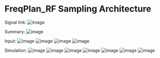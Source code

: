# FreqPlan_RF Sampling Architecture

Signal link:
![image](https://user-images.githubusercontent.com/87049112/135740338-a137757d-4a94-4a5d-82e7-e4a3345200c0.png)

Summary:
![image](https://user-images.githubusercontent.com/87049112/135740290-7cea5296-0482-44d7-8ad7-50a27e08387e.png)

Input:
![image](https://user-images.githubusercontent.com/87049112/178111597-ab1005d5-df5e-46e2-b76c-294f6a76fc4c.png)
![image](https://user-images.githubusercontent.com/87049112/178111609-c1db3c76-b9f4-4ced-83db-30b878fae151.png)
![image](https://user-images.githubusercontent.com/87049112/178111619-8d559af3-098c-41cc-a095-7744922895ad.png)
![image](https://user-images.githubusercontent.com/87049112/178111624-ecded601-f1a7-4e8e-bdc7-9339774f3ae6.png)

Simulation:
![image](https://user-images.githubusercontent.com/87049112/178111856-a05ee63e-2b4a-4dd8-80b8-2f6ff835376d.png)
![image](https://user-images.githubusercontent.com/87049112/178111869-1e0ea6ca-91eb-4f4e-a10e-02a904958163.png)
![image](https://user-images.githubusercontent.com/87049112/178111900-0fbd91a5-2180-495f-a0cb-ae097bcc33dd.png)
![image](https://user-images.githubusercontent.com/87049112/178111908-85aeb0b2-b097-4aef-9a85-4acfdb095dce.png)
![image](https://user-images.githubusercontent.com/87049112/178111918-4d033d08-3478-4f6a-9b6f-46efbbc40f36.png)
![image](https://user-images.githubusercontent.com/87049112/178111927-2a2ad5a3-a4d6-4c96-be0f-556b18758af4.png)
![image](https://user-images.githubusercontent.com/87049112/178111930-23ab6bf6-6db9-4d56-a8e6-4f48f001bcbe.png)
